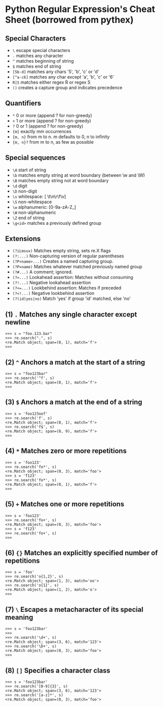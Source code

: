 # Python Regular Expression's Cheat Sheet (borrowed from pythex)

## Special Characters

- `\` escape special characters
- `.` matches any character
- `^` matches beginning of string
- `$` matches end of string
- `[5b-d]` matches any chars '5', 'b', 'c' or 'd'
- `[^a-c6]` matches any char except 'a', 'b', 'c' or '6'
- `R|S` matches either regex R or regex S
- `()` creates a capture group and indicates precedence

## Quantifiers

- `*` 0 or more (append ? for non-greedy)
- `+` 1 or more (append ? for non-greedy)
- `?` 0 or 1 (append ? for non-greedy)
- `{m}` exactly mm occurrences
- `{m, n}` from m to n. m defaults to 0, n to infinity
- `{m, n}?` from m to n, as few as possible

## Special sequences

- `\A` start of string
- `\b` matches empty string at word boundary (between \w and \W)
- `\B` matches empty string not at word boundary
- `\d` digit
- `\D` non-digit
- `\s` whitespace: [ \t\n\r\f\v]
- `\S` non-whitespace
- `\w` alphanumeric: [0-9a-zA-Z_]
- `\W` non-alphanumeric
- `\Z` end of string
- `\g<id>` matches a previously defined group

## Extensions

- `(?iLmsux)` Matches empty string, sets re.X flags
- `(?:...)` Non-capturing version of regular parentheses
- `(?P<name>...)` Creates a named capturing group.
- `(?P=name)` Matches whatever matched previously named group
- `(?#...)` A comment; ignored.
- `(?=...)` Lookahead assertion: Matches without consuming
- `(?!...)` Negative lookahead assertion
- `(?<=...)` Lookbehind assertion: Matches if preceded
- `(?<!...)` Negative lookbehind assertion
- `(?(id)yes|no)` Match 'yes' if group 'id' matched, else 'no'

## (1) `.` Matches any single character except newline

```
>>> s = "foo.123.bar"
>>> re.search(".", s)
<re.Match object; span=(0, 1), match='f'>
>>>
```

## (2) `^` Anchors a match at the start of a string

```
>>> s = "foo123bar"
>>> re.search('^f', s)
<re.Match object; span=(0, 1), match='f'>
>>>
```

## (3) `$` Anchors a match at the end of a string

```
>>> s = 'foo123oof'
>>> re.search('f', s)
<re.Match object; span=(0, 1), match='f'>
>>> re.search('f$', s)
<re.Match object; span=(8, 9), match='f'>
>>>
```

## (4) `*` Matches zero or more repetitions

```
>>> s = 'foo123'
>>> re.search('fo*', s)
<re.Match object; span=(0, 3), match='foo'>
>>> s = 'f123'
>>> re.search('fo*', s)
<re.Match object; span=(0, 1), match='f'>
>>>
```

## (5) `+` Matches one or more repetitions

```
>>> s = 'foo123'
>>> re.search('fo+', s)
<re.Match object; span=(0, 3), match='foo'>
>>> s = 'f123'
>>> re.search('fo+', s)
>>>
```

## (6) `{}` Matches an explicitly specified number of repetitions

```
>>> s = 'foo'
>>> re.search('o{1,2}', s)
<re.Match object; span=(1, 3), match='oo'>
>>> re.search('o{1}', s)
<re.Match object; span=(1, 2), match='o'>
>>>
```

## (7) `\` Escapes a metacharacter of its special meaning

```
>>> s = 'foo123bar'
>>>
>>> re.search('\d+', s)
<re.Match object; span=(3, 6), match='123'>
>>> re.search('\D+', s)
<re.Match object; span=(0, 3), match='foo'>
>>>
```

## (8) `[]` Specifies a character class

```
>>> s = 'foo123bar'
>>> re.search('[0-9]{3}', s)
<re.Match object; span=(3, 6), match='123'>
>>> re.search('[a-z]*', s)
<re.Match object; span=(0, 3), match='foo'>
```
